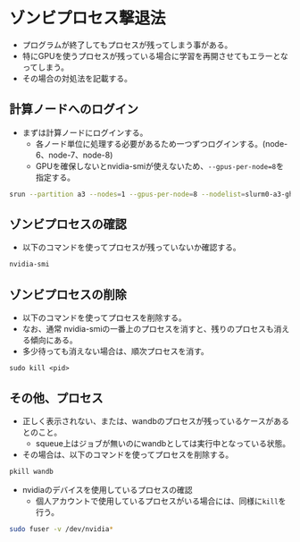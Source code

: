 # ゾンビプロセス撃退法

- プログラムが終了してもプロセスが残ってしまう事がある。
- 特にGPUを使うプロセスが残っている場合に学習を再開させてもエラーとなってしまう。
- その場合の対処法を記載する。

## 計算ノードへのログイン

- まずは計算ノードにログインする。
  - 各ノード単位に処理する必要があるため一つずつログインする。(node-6、node-7、node-8)
  - GPUを確保しないとnvidia-smiが使えないため、`--gpus-per-node=8`を指定する。

```bash
srun --partition a3 --nodes=1 --gpus-per-node=8 --nodelist=slurm0-a3-ghpc-6 --pty bash -i
```

## ゾンビプロセスの確認

- 以下のコマンドを使ってプロセスが残っていないか確認する。

```bash
nvidia-smi
```

## ゾンビプロセスの削除

- 以下のコマンドを使ってプロセスを削除する。
- なお、通常 nvidia-smiの一番上のプロセスを消すと、残りのプロセスも消える傾向にある。
- 多少待っても消えない場合は、順次プロセスを消す。

```
sudo kill <pid>
```

## その他、プロセス

- 正しく表示されない、または、wandbのプロセスが残っているケースがあるとのこと。
  - squeue上はジョブが無いのにwandbとしては実行中となっている状態。
- その場合は、以下のコマンドを使ってプロセスを削除する。

```bash
pkill wandb
```

- nvidiaのデバイスを使用しているプロセスの確認
  - 個人アカウントで使用しているプロセスがいる場合には、同様に`kill`を行う。

```bash
sudo fuser -v /dev/nvidia*
```
